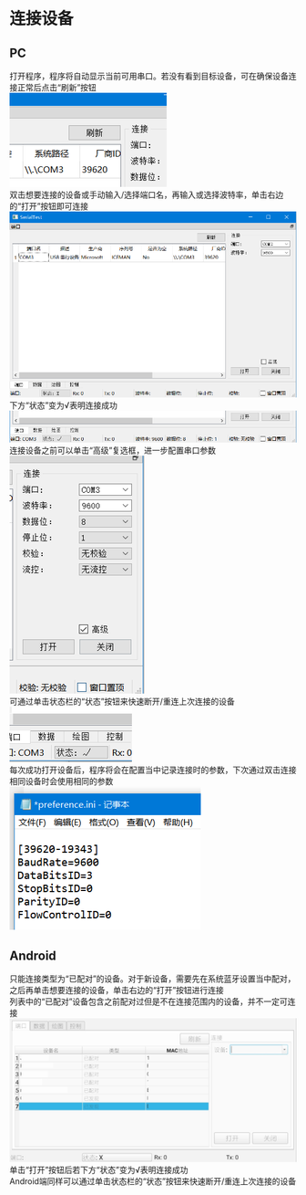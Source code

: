 # 连接设备

## PC
打开程序，程序将自动显示当前可用串口。若没有看到目标设备，可在确保设备连接正常后点击“刷新”按钮  
![1](1_zh_CN.png)  
双击想要连接的设备或手动输入/选择端口名，再输入或选择波特率，单击右边的“打开”按钮即可连接  
![2](2_zh_CN.png)  
下方“状态”变为√表明连接成功  
![3](3_zh_CN.png)  
连接设备之前可以单击“高级”复选框，进一步配置串口参数  
![4](4_zh_CN.png)  
可通过单击状态栏的“状态”按钮来快速断开/重连上次连接的设备  
![5](5_zh_CN.png)  
每次成功打开设备后，程序将会在配置当中记录连接时的参数，下次通过双击连接相同设备时会使用相同的参数  
![6](6_zh_CN.png)  

## Android
只能连接类型为“已配对”的设备。对于新设备，需要先在系统蓝牙设置当中配对，之后再单击想要连接的设备，单击右边的“打开”按钮进行连接  
列表中的“已配对”设备包含之前配对过但是不在连接范围内的设备，并不一定可连接  
![7](7_zh_CN.jpg)  
单击“打开”按钮后若下方“状态”变为√表明连接成功  
Android端同样可以通过单击状态栏的“状态”按钮来快速断开/重连上次连接的设备  